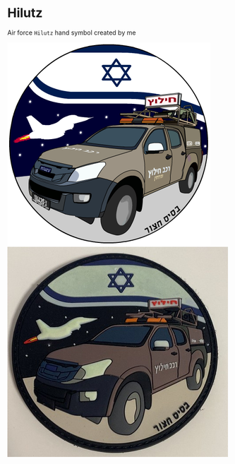 # Hilutz
Air force `Hilutz` hand symbol created by me

![Symbol](https://raw.githubusercontent.com/ofeksabag/Hilutz/main/newSym.png)
![Symbol](https://raw.githubusercontent.com/ofeksabag/Hilutz/main/patch.jpeg)

